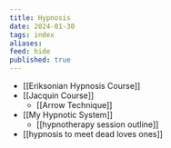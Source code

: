 ```yaml
---
title: Hypnosis
date: 2024-01-30
tags: index
aliases: 
feed: hide
published: true
---
```


- [[Eriksonian Hypnosis Course]]
- [[Jacquin Course]]
	- [[Arrow Technique]]
- [[My Hypnotic System]]
	- [[hypnotherapy session outline]]
- [[hypnosis to meet dead loves ones]]
